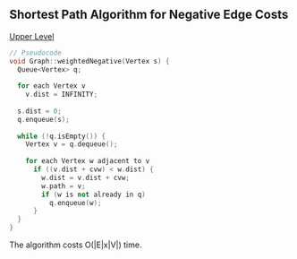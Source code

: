 ## Shortest Path Algorithm for Negative Edge Costs

[Upper Level](README.md)

```c++
// Pseudocode
void Graph::weightedNegative(Vertex s) {
  Queue<Vertex> q;
  
  for each Vertex v
    v.dist = INFINITY;
  
  s.dist = 0;
  q.enqueue(s);
  
  while (!q.isEmpty()) {
    Vertex v = q.dequeue();
    
    for each Vertex w adjacent to v
      if ((v.dist + cvw) < w.dist) {
        w.dist = v.dist + cvw;
        w.path = v;
        if (w is not already in q)
          q.enqueue(w);
      }
  }
}
```

The algorithm costs O(\|E\|x\|V\|) time.